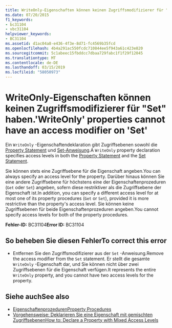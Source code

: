 ```yaml
---
title: WriteOnly-Eigenschaften können keinen Zugriffsmodifizierer für "Set" haben.
ms.date: 07/20/2015
f1_keywords:
- bc31104
- vbc31104
helpviewer_keywords:
- BC31104
ms.assetid: d1ac04a8-e436-4f3e-8d71-fc4569b35fcd
ms.openlocfilehash: 4b4a291ac550fcdc710844ee5f943a61c423e820
ms.sourcegitcommit: 5c1abeec15fbddcc7dbaa729fabc1f1f29f12045
ms.translationtype: MT
ms.contentlocale: de-DE
ms.lasthandoff: 03/15/2019
ms.locfileid: "58050973"
---
```

# <a name="writeonly-properties-cannot-have-an-access-modifier-on-set"></a><span data-ttu-id="67842-102">WriteOnly-Eigenschaften können keinen Zugriffsmodifizierer für "Set" haben.</span><span class="sxs-lookup"><span data-stu-id="67842-102">'WriteOnly' properties cannot have an access modifier on 'Set'</span></span>
<span data-ttu-id="67842-103">Ein `WriteOnly` -Eigenschaftendeklaration gibt Zugriffsebenen sowohl die [Property Statement](../../visual-basic/language-reference/statements/property-statement.md) und [Set-Anweisung](../../visual-basic/language-reference/statements/set-statement.md).</span><span class="sxs-lookup"><span data-stu-id="67842-103">A `WriteOnly` property declaration specifies access levels in both the [Property Statement](../../visual-basic/language-reference/statements/property-statement.md) and the [Set Statement](../../visual-basic/language-reference/statements/set-statement.md).</span></span>  
  
 <span data-ttu-id="67842-104">Sie können stets eine Zugriffsebene für die Eigenschaft angeben.</span><span class="sxs-lookup"><span data-stu-id="67842-104">You can always specify an access level for the property.</span></span> <span data-ttu-id="67842-105">Darüber hinaus können Sie eine andere Zugriffsebene für höchstens eine der Eigenschaftenprozeduren (`Get` oder `Set`) angeben, sofern diese restriktiver als die Zugriffsebene der Eigenschaft ist.</span><span class="sxs-lookup"><span data-stu-id="67842-105">In addition, you can specify a different access level for at most one of its property procedures (`Get` or `Set`), provided it is more restrictive than the property's access level.</span></span> <span data-ttu-id="67842-106">Sie können keine Zugriffsebenen für beide Eigenschaftenprozeduren angeben.</span><span class="sxs-lookup"><span data-stu-id="67842-106">You cannot specify access levels for both of the property procedures.</span></span>  
  
 <span data-ttu-id="67842-107">**Fehler-ID:** BC31104</span><span class="sxs-lookup"><span data-stu-id="67842-107">**Error ID:** BC31104</span></span>  
  
## <a name="to-correct-this-error"></a><span data-ttu-id="67842-108">So beheben Sie diesen Fehler</span><span class="sxs-lookup"><span data-stu-id="67842-108">To correct this error</span></span>  
  
-   <span data-ttu-id="67842-109">Entfernen Sie den Zugriffsmodifizierer aus der `Set` -Anweisung.</span><span class="sxs-lookup"><span data-stu-id="67842-109">Remove the access modifier from the `Set` statement.</span></span> <span data-ttu-id="67842-110">Er stellt die gesamte `WriteOnly` -Eigenschaft dar, und Sie können nicht über zwei Zugriffsebenen für die Eigenschaft verfügen.</span><span class="sxs-lookup"><span data-stu-id="67842-110">It represents the entire `WriteOnly` property, and you cannot have two access levels for the property.</span></span>  
  
## <a name="see-also"></a><span data-ttu-id="67842-111">Siehe auch</span><span class="sxs-lookup"><span data-stu-id="67842-111">See also</span></span>

- [<span data-ttu-id="67842-112">Eigenschaftenprozeduren</span><span class="sxs-lookup"><span data-stu-id="67842-112">Property Procedures</span></span>](../../visual-basic/programming-guide/language-features/procedures/property-procedures.md)
- [<span data-ttu-id="67842-113">Vorgehensweise: Deklarieren Sie eine Eigenschaft mit gemischten Zugriffsebenen</span><span class="sxs-lookup"><span data-stu-id="67842-113">How to: Declare a Property with Mixed Access Levels</span></span>](../../visual-basic/programming-guide/language-features/procedures/how-to-declare-a-property-with-mixed-access-levels.md)
